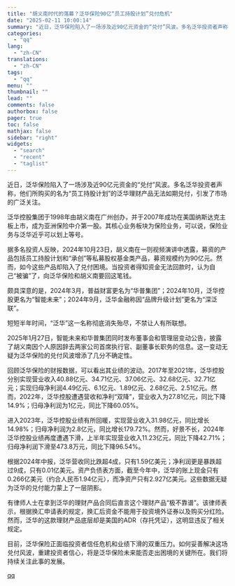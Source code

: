 ```yaml
---
title: "胡义南时代的落幕？泛华保险90亿“员工持股计划”兑付危机"
date: "2025-02-11 10:00:14"
summary: "近日，泛华保险陷入了一场涉及近90亿元资金的“兑付”风波。多名泛华投资者声称，他们所购买的名为“员工..."
categories:
  - "qq"
lang:
  - "zh-CN"
translations:
  - "zh-CN"
tags:
  - "qq"
menu: ""
thumbnail: ""
lead: ""
comments: false
authorbox: false
pager: true
toc: false
mathjax: false
sidebar: "right"
widgets:
  - "search"
  - "recent"
  - "taglist"
---
```


近日，泛华保险陷入了一场涉及近90亿元资金的“兑付”风波。多名泛华投资者声称，他们所购买的名为“员工持股计划”的泛华理财产品无法如期兑付，引发了市场的广泛关注。

泛华控股集团于1998年由胡义南在广州创办，并于2007年成功在美国纳斯达克主板上市，成为亚洲保险中介第一股。其核心业务板块为保险业务，可以说，保险业务与泛华近乎可以划上等号。

据多名投资人反映，2024年10月23日，胡义南在一则视频演讲中透露，募资的产品包括员工持股计划和“承创”等私募股权基金类产品，募资规模约为90亿元。然而，如今这些产品却陷入了兑付困境。当投资者得知资金无法回款时，认为自己“被骗”了，向泛华保险和胡义南要回这笔钱。

颇具深意的是，2024年3月，普益财富更名为“华普集团”；2024年10月，泛华控股更名为“智能未来”；2024年9月，泛华金融称因“品牌升级计划”更名为“深泛联”。

短短半年时间，“泛华”这一名称彻底消失殆尽，不禁让人有所联想。

2025年1月27日，智能未来和华普集团同时发布董事会和管理层变动公告，披露了胡义南因个人原因辞去两家公司首席执行官、副董事长职务的信息。这一变动无疑为泛华保险的兑付风波增添了几分不确定性。

回顾泛华保险的财报数据，可以看出其业绩的波动。2017年至2021年，泛华控股分别实现营业收入40.88亿元、34.71亿元、37.06亿元、32.68亿元、32.71亿元；实现归母净利润4.49亿元、6.1亿元、1.89亿元、2.68亿元、2.51亿元。然而，2022年，泛华控股遭遇营收和净利“双降”，营业收入为27.81亿元，同比下降14.9%；归母净利润为1亿元，同比下降60.05%。

进入2023年，泛华控股业绩有所回暖，实现营业收入31.98亿元，同比增长14.98%；归母净利润为2.8亿元，同比增长179.72%。然而，好景不长，2024年泛华控股业绩再度遭遇下滑，上半年实现营业收入11.23亿元，同比下降42.71%；归母净利润下滑至473.8万元，同比下降96.54%。

根据2024年中报，泛华营收同比跌超4成，只有1.59亿美元；净利润更是暴跌超过9成，只有0.01亿美元。资产负债表方面，截至今年中，泛华的账上现金只有0.266亿美元（约合人民币1.94亿元），而净资产只有2.927亿美元。这些数据无疑为泛华的兑付能力蒙上了一层阴影。

有律师人士在拿到泛华的理财产品合同后直言这个理财产品“极不靠谱”。该律师表示，根据换汇申请表的规定，换汇后资金不能用于投资境外证券以及购买分红险。然而，泛华的这款理财产品底层却是美国的ADR（存托凭证），这明显违反了相关规定。

目前，泛华保险正面临投资者信任危机和业绩下滑的双重压力。如何妥善解决这场兑付风波，重建投资者信心，将是泛华保险未来能否走出困境的关键所在。我们将持续关注此事的发展。

[qq](https://new.qq.com/rain/a/20250211A02C2C00)
